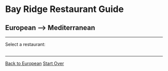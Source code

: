 # Bay Ridge Restaurant Guide
## European --> Mediterranean
---
Select a restaurant:
##
---
[Back to European](european.md)
[Start Over](../home.md)
